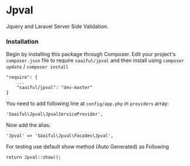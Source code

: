 # Jpval

Jquery and Laravel Server Side Validation.
### Installation
Begin by installing this package through Composer. Edit your project's `composer.json` file to require `saaiful/jpval` and then install using `composer update` / `composer install`
```
"require": {
    ...
    "saaiful/jpval": "dev-master"
}
```

You need to add following line at `config/app.php` in `providers` array:

```
'Saaiful\Jpval\JpvalServiceProvider',
```

Now add the alias.
```
'Jpval' => 'Saaiful\Jpval\Facades\Jpval',
```

For testing use default show method (Auto Generated) as Following
```
return Jpval::show();
```